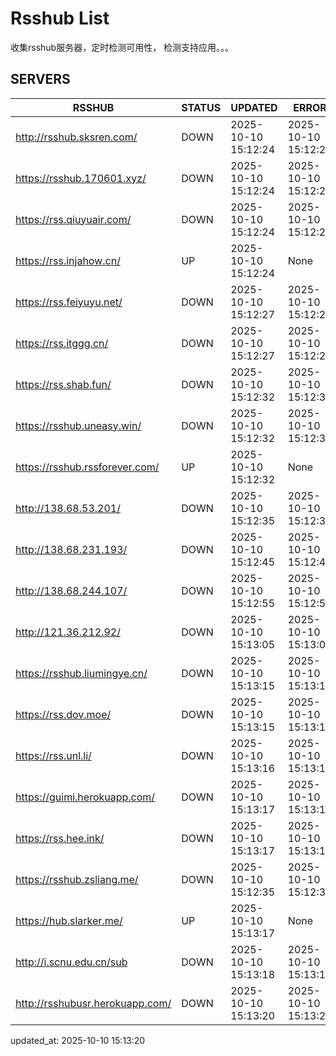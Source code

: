 # Rsshub List

收集rsshub服务器，定时检测可用性， 检测支持应用。。。


## SERVERS

|  RSSHUB   | STATUS  | UPDATED  | ERROR  | TWITTER |  
|  ----  | ----  | ----  | ----  | ---- |  
| http://rsshub.sksren.com/ | DOWN | 2025-10-10 15:12:24 | 2025-10-10 15:12:24 |  
| https://rsshub.170601.xyz/ | DOWN | 2025-10-10 15:12:24 | 2025-10-10 15:12:24 |  
| https://rss.qiuyuair.com/ | DOWN | 2025-10-10 15:12:24 | 2025-10-10 15:12:24 |  
| https://rss.injahow.cn/ | UP | 2025-10-10 15:12:24 | None ||  
| https://rss.feiyuyu.net/ | DOWN | 2025-10-10 15:12:27 | 2025-10-10 15:12:27 |  
| https://rss.itggg.cn/ | DOWN | 2025-10-10 15:12:27 | 2025-10-10 15:12:27 |  
| https://rss.shab.fun/ | DOWN | 2025-10-10 15:12:32 | 2025-10-10 15:12:32 |  
| https://rsshub.uneasy.win/ | DOWN | 2025-10-10 15:12:32 | 2025-10-10 15:12:32 |  
| https://rsshub.rssforever.com/ | UP | 2025-10-10 15:12:32 | None ||  
| http://138.68.53.201/ | DOWN | 2025-10-10 15:12:35 | 2025-10-10 15:12:35 |  
| http://138.68.231.193/ | DOWN | 2025-10-10 15:12:45 | 2025-10-10 15:12:45 |  
| http://138.68.244.107/ | DOWN | 2025-10-10 15:12:55 | 2025-10-10 15:12:55 |  
| http://121.36.212.92/ | DOWN | 2025-10-10 15:13:05 | 2025-10-10 15:13:05 |  
| https://rsshub.liumingye.cn/ | DOWN | 2025-10-10 15:13:15 | 2025-10-10 15:13:15 |  
| https://rss.dov.moe/ | DOWN | 2025-10-10 15:13:15 | 2025-10-10 15:13:15 |  
| https://rss.unl.li/ | DOWN | 2025-10-10 15:13:16 | 2025-10-10 15:13:16 |  
| https://guimi.herokuapp.com/ | DOWN | 2025-10-10 15:13:17 | 2025-10-10 15:13:17 |  
| https://rss.hee.ink/ | DOWN | 2025-10-10 15:13:17 | 2025-10-10 15:13:17 |  
| https://rsshub.zsliang.me/ | DOWN | 2025-10-10 15:12:35 | 2025-10-10 15:12:35 |  
| https://hub.slarker.me/ | UP | 2025-10-10 15:13:17 | None ||  
| http://i.scnu.edu.cn/sub | DOWN | 2025-10-10 15:13:18 | 2025-10-10 15:13:18 |  
| http://rsshubusr.herokuapp.com/ | DOWN | 2025-10-10 15:13:20 | 2025-10-10 15:13:20 |  
  

updated_at: 2025-10-10 15:13:20  
